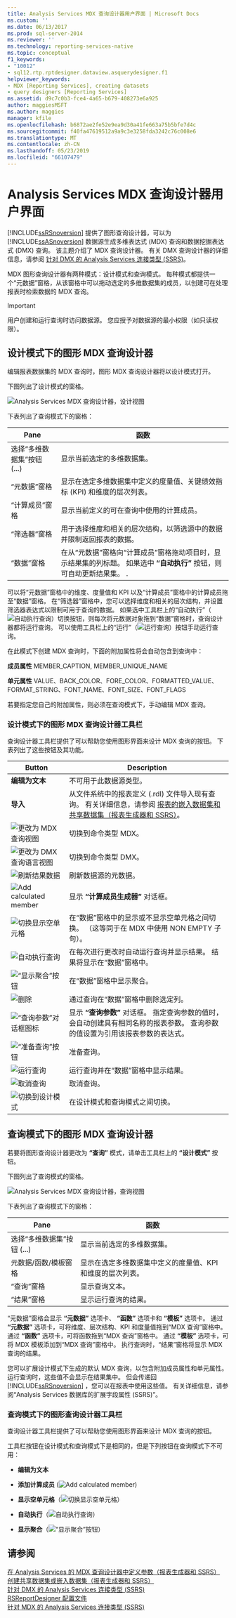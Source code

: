```yaml
---
title: Analysis Services MDX 查询设计器用户界面 | Microsoft Docs
ms.custom: ''
ms.date: 06/13/2017
ms.prod: sql-server-2014
ms.reviewer: ''
ms.technology: reporting-services-native
ms.topic: conceptual
f1_keywords:
- "10012"
- sql12.rtp.rptdesigner.dataview.asquerydesigner.f1
helpviewer_keywords:
- MDX [Reporting Services], creating datasets
- query designers [Reporting Services]
ms.assetid: d9c7c0b3-fce4-4a65-b679-408273e6a925
author: maggiesMSFT
ms.author: maggies
manager: kfile
ms.openlocfilehash: b6872ae2fe52e9ea9d30a41fe663a75b5bfe7d4c
ms.sourcegitcommit: f40fa47619512a9a9c3e3258fda3242c76c008e6
ms.translationtype: MT
ms.contentlocale: zh-CN
ms.lasthandoff: 05/23/2019
ms.locfileid: "66107479"
---
```

# <a name="analysis-services-mdx-query-designer-user-interface"></a>Analysis Services MDX 查询设计器用户界面
  [!INCLUDE[ssRSnoversion](../../../includes/ssrsnoversion-md.md)] 提供了图形查询设计器，可以为 [!INCLUDE[ssASnoversion](../../includes/ssasnoversion-md.md)] 数据源生成多维表达式 (MDX) 查询和数据挖掘表达式 (DMX) 查询。 该主题介绍了 MDX 查询设计器。 有关 DMX 查询设计器的详细信息，请参阅 [针对 DMX 的 Analysis Services 连接类型 (SSRS)](analysis-services-connection-type-for-dmx-ssrs.md)。  
  
 MDX 图形查询设计器有两种模式：设计模式和查询模式。 每种模式都提供一个“元数据”窗格，从该窗格中可以拖动选定的多维数据集的成员，以创建可在处理报表时检索数据的 MDX 查询。  
  
> [!IMPORTANT]  
>  用户创建和运行查询时访问数据源。 您应授予对数据源的最小权限（如只读权限）。  
  
## <a name="graphical-mdx-query-designer-in-design-mode"></a>设计模式下的图形 MDX 查询设计器  
 编辑报表数据集的 MDX 查询时，图形 MDX 查询设计器将以设计模式打开。  
  
 下图列出了设计模式的窗格。  
  
 ![Analysis Services MDX 查询设计器，设计视图](../../analysis-services/media/rsqd-dsawas-mdx-designmode.gif "Analysis Services MDX query designer, design view")  
  
 下表列出了查询模式下的窗格：  
  
|Pane|函数|  
|----------|--------------|  
|选择“多维数据集”按钮 (**...**)|显示当前选定的多维数据集。|  
|“元数据”窗格|显示在选定多维数据集中定义的度量值、关键绩效指标 (KPI) 和维度的层次列表。|  
|“计算成员”窗格|显示当前定义的可在查询中使用的计算成员。|  
|“筛选器”窗格|用于选择维度和相关的层次结构，以筛选源中的数据并限制返回报表的数据。|  
|“数据”窗格|在从“元数据”窗格向“计算成员”窗格拖动项目时，显示结果集的列标题。 如果选中 **“自动执行”** 按钮，则可自动更新结果集。 .|  
  
 可以将“元数据”窗格中的维度、度量值和 KPI 以及“计算成员”窗格中的计算成员拖至“数据”窗格。 在“筛选器”窗格中，您可以选择维度和相关的层次结构，并设置筛选器表达式以限制可用于查询的数据。 如果选中工具栏上的“自动执行”（![自动执行查询](../../analysis-services/media/rsqdicon-autoexecute.gif "AutoExecute the query")）切换按钮，则每次将元数据对象拖到“数据”窗格时，查询设计器都将运行查询。 可以使用工具栏上的“运行”（![运行查询](../../analysis-services/media/rsqdicon-run.gif "Run the query")）按钮手动运行查询。  
  
 在此模式下创建 MDX 查询时，下面的附加属性将会自动包含到查询中：  
  
 **成员属性** MEMBER_CAPTION, MEMBER_UNIQUE_NAME  
  
 **单元属性** VALUE、BACK_COLOR、FORE_COLOR、FORMATTED_VALUE、FORMAT_STRING、FONT_NAME、FONT_SIZE、FONT_FLAGS  
  
 若要指定您自己的附加属性，则必须在查询模式下，手动编辑 MDX 查询。  
  
### <a name="graphical-mdx-query-designer-toolbar-in-design-mode"></a>设计模式下的图形 MDX 查询设计器工具栏  
 查询设计器工具栏提供了可以帮助您使用图形界面来设计 MDX 查询的按钮。 下表列出了这些按钮及其功能。  
  
|Button|Description|  
|------------|-----------------|  
|**编辑为文本**|不可用于此数据源类型。|  
|**导入**|从文件系统中的报表定义 (.rdl) 文件导入现有查询。 有关详细信息，请参阅 [报表的嵌入数据集和共享数据集（报表生成器和 SSRS）](report-embedded-datasets-and-shared-datasets-report-builder-and-ssrs.md)。|  
|![更改为 MDX 查询视图](../../analysis-services/media/rsqdicon-commandtypemdx.gif "Change to MDX query view")|切换到命令类型 MDX。|  
|![更改为 DMX 查询语言视图](../media/rsqdicon-commandtypedmx.gif "Change to DMX query language view")|切换到命令类型 DMX。|  
|![刷新结果数据](../../analysis-services/media/rsqdicon-refresh.gif "Refresh result data")|刷新数据源的元数据。|  
|![Add calculated member](../../analysis-services/media/rsqdicon-addcalculatedmember.gif "Add calculated member")|显示 **“计算成员生成器”** 对话框。|  
|![切换显示空单元格](../../analysis-services/media/rsqdicon-showemptycells.gif "Toggle for show empty cells")|在“数据”窗格中的显示或不显示空单元格之间切换。 （这等同于在 MDX 中使用 NON EMPTY 子句）。|  
|![自动执行查询](../../analysis-services/media/rsqdicon-autoexecute.gif "AutoExecute the query")|在每次进行更改时自动运行查询并显示结果。 结果将显示在“数据”窗格中。|  
|![“显示聚合”按钮](../../analysis-services/media/rsqdicon-showaggregations.gif "Show Aggregations button")|在“数据”窗格中显示聚合。|  
|![删除](../../analysis-services/media/rsqdicon-delete.gif "删除")|通过查询在“数据”窗格中删除选定列。|  
|![“查询参数”对话框图标](../../analysis-services/media/iconqueryparameter.gif "Icon for the Query Parameters dialog box")|显示 **“查询参数”** 对话框。 指定查询参数的值时，会自动创建具有相同名称的报表参数。 查询参数的值设置为引用该报表参数的表达式。|  
|![“准备查询”按钮](../../analysis-services/media/rsqdicon-preparequery.gif "“准备查询”按钮")|准备查询。|  
|![运行查询](../../analysis-services/media/rsqdicon-run.gif "运行查询")|运行查询并在“数据”窗格中显示结果。|  
|![取消查询](../../analysis-services/media/rsqdicon-cancel.gif "Cancel the query")|取消查询。|  
|![切换到设计模式](../../analysis-services/media/rsqdicon-designmode.gif "Switch to Design mode")|在设计模式和查询模式之间切换。|  
  
## <a name="graphical-mdx-query-designer-in-query-mode"></a>查询模式下的图形 MDX 查询设计器  
 若要将图形查询设计器更改为 **“查询”** 模式，请单击工具栏上的 **“设计模式”** 按钮。  
  
 下图列出了查询模式的窗格。  
  
 ![Analysis Services MDX 查询设计器，查询视图](../../analysis-services/media/rsqd-dsawas-mdx-querymode.gif "Analysis Services MDX query designer, query view")  
  
 下表列出了查询模式下的窗格：  
  
|Pane|函数|  
|----------|--------------|  
|选择“多维数据集”按钮 (**...**)|显示当前选定的多维数据集。|  
|元数据/函数/模板窗格|显示在选定多维数据集中定义的度量值、KPI 和维度的层次列表。|  
|“查询”窗格|显示查询文本。|  
|“结果”窗格|显示运行查询的结果。|  
  
 “元数据”窗格会显示 **“元数据”** 选项卡、 **“函数”** 选项卡和 **“模板”** 选项卡。 通过 **“元数据”** 选项卡，可将维度、层次结构、KPI 和度量值拖到“MDX 查询”窗格中。 通过 **“函数”** 选项卡，可将函数拖到“MDX 查询”窗格中。 通过 **“模板”** 选项卡，可将 MDX 模板添加到“MDX 查询”窗格中。 执行查询时，“结果”窗格将显示 MDX 查询的结果。  
  
 您可以扩展设计模式下生成的默认 MDX 查询，以包含附加成员属性和单元属性。 运行查询时，这些值不会显示在结果集中。 但会传递回 [!INCLUDE[ssRSnoversion](../../../includes/ssrsnoversion-md.md)] ，您可以在报表中使用这些值。 有关详细信息，请参阅“Analysis Services 数据库的扩展字段属性 (SSRS)”。  
  
### <a name="graphical-query-designer-toolbar-in-query-mode"></a>查询模式下的图形查询设计器工具栏  
 查询设计器工具栏提供了可以帮助您使用图形界面来设计 MDX 查询的按钮。  
  
 工具栏按钮在设计模式和查询模式下是相同的，但是下列按钮在查询模式下不可用：  
  
-   **编辑为文本**  
  
-   **添加计算成员** (![Add calculated member](../../analysis-services/media/rsqdicon-addcalculatedmember.gif "Add calculated member"))  
  
-   **显示空单元格**（![切换显示空单元格](../../analysis-services/media/rsqdicon-showemptycells.gif "Toggle for show empty cells")）  
  
-   **自动执行**（![自动执行查询](../../analysis-services/media/rsqdicon-autoexecute.gif "AutoExecute the query")）  
  
-   **显示聚合**（![“显示聚合”按钮](../../analysis-services/media/rsqdicon-showaggregations.gif "Show Aggregations button")）  
  
## <a name="see-also"></a>请参阅  
 [在 Analysis Services 的 MDX 查询设计器中定义参数（报表生成器和 SSRS）](define-parameters-in-the-mdx-query-designer-for-analysis-services.md)   
 [创建共享数据集或嵌入数据集（报表生成器和 SSRS）](create-a-shared-dataset-or-embedded-dataset-report-builder-and-ssrs.md)   
 [针对 DMX 的 Analysis Services 连接类型 (SSRS)](analysis-services-connection-type-for-dmx-ssrs.md)   
 [RSReportDesigner 配置文件](../report-server/rsreportdesigner-configuration-file.md)   
 [针对 MDX 的 Analysis Services 连接类型 (SSRS)](analysis-services-connection-type-for-mdx-ssrs.md)  
  
  
